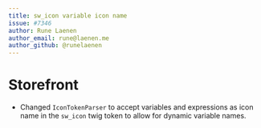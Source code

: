 ```yaml
---
title: sw_icon variable icon name
issue: #7346
author: Rune Laenen
author_email: rune@laenen.me
author_github: @runelaenen
---
```

# Storefront
* Changed `IconTokenParser` to accept variables and expressions as icon name in the `sw_icon` twig token to allow for dynamic variable names.
